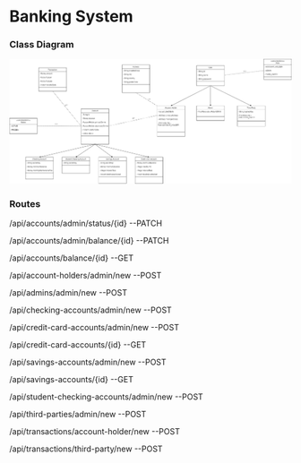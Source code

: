 # Banking System

### Class Diagram

<img src="https://github.com/Openbank-Java-Bootcamp/Lisa-banking-system/blob/main/class-diagram-bs.drawio.png" />


### Routes

/api/accounts/admin/status/{id} --PATCH

/api/accounts/admin/balance/{id} --PATCH

/api/accounts/balance/{id} --GET

/api/account-holders/admin/new --POST

/api/admins/admin/new --POST

/api/checking-accounts/admin/new --POST

/api/credit-card-accounts/admin/new --POST

/api/credit-card-accounts/{id} --GET

/api/savings-accounts/admin/new --POST

/api/savings-accounts/{id} --GET

/api/student-checking-accounts/admin/new --POST

/api/third-parties/admin/new --POST

/api/transactions/account-holder/new --POST

/api/transactions/third-party/new --POST
